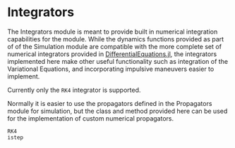 # Integrators

The Integrators module is meant to provide built in numerical integration 
capabilities for the module. While the dynamics functions provided as part of
of the Simulation module are compatible with the more complete set of numerical 
integrators provided in [DifferentialEquations.jl](https://github.com/JuliaDiffEq/DifferentialEquations.jl), the integrators implemented here make other useful
functionality such as integration of the Variational Equations, and incorporating
impulsive maneuvers easier to implement.

Currently only the `RK4` integrator is supported.

Normally it is easier to use the propagators defined in the Propagators module 
for simulation, but the class and method provided here can be used for the 
implementation of custom numerical propagators.

```@docs
RK4
istep
```
